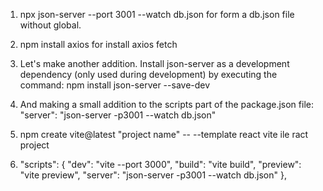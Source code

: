 1. npx json-server --port 3001 --watch db.json for form a db.json file without global.

2. npm install axios for install axios fetch

3. Let's make another addition. Install json-server as a development dependency (only used during development) by executing the command:
npm install json-server --save-dev

4. And making a small addition to the scripts part of the package.json file:
    "server": "json-server -p3001 --watch db.json"


5. npm create vite@latest "project name" -- --template react vite ile ract project
6. "scripts": {
    "dev": "vite --port 3000",
    "build": "vite build",
    "preview": "vite preview",
    "server": "json-server -p3001 --watch db.json"
  },

